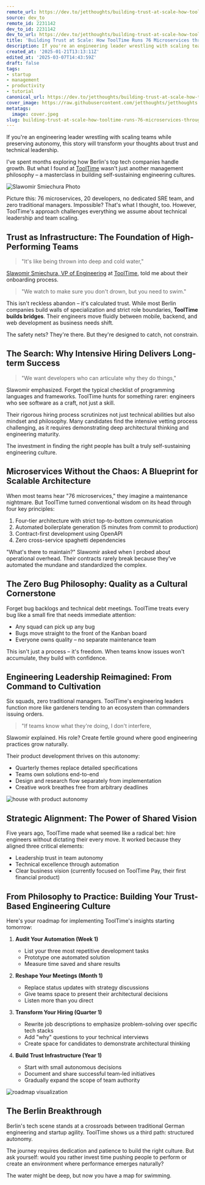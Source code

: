 ```yaml
---
remote_url: https://dev.to/jetthoughts/building-trust-at-scale-how-tooltime-runs-76-microservices-through-empowerment-3e4d
source: dev_to
remote_id: 2231142
dev_to_id: 2231142
dev_to_url: https://dev.to/jetthoughts/building-trust-at-scale-how-tooltime-runs-76-microservices-through-empowerment-3e4d
title: 'Building Trust at Scale: How ToolTime Runs 76 Microservices through Empowerment'
description: If you're an engineering leader wrestling with scaling teams while preserving autonomy, this story...
created_at: '2025-01-21T13:13:11Z'
edited_at: '2025-03-07T14:43:59Z'
draft: false
tags:
- startup
- management
- productivity
- tutorial
canonical_url: https://dev.to/jetthoughts/building-trust-at-scale-how-tooltime-runs-76-microservices-through-empowerment-3e4d
cover_image: https://raw.githubusercontent.com/jetthoughts/jetthoughts.github.io/master/content/blog/building-trust-at-scale-how-tooltime-runs-76-microservices-through-empowerment-startup-management/cover.jpeg
metatags:
  image: cover.jpeg
slug: building-trust-at-scale-how-tooltime-runs-76-microservices-through-empowerment-startup-management
---
```

If you're an engineering leader wrestling with scaling teams while preserving autonomy, this story will transform your thoughts about trust and technical leadership.

I've spent months exploring how Berlin's top tech companies handle growth. But what I found at [ToolTime](https://www.tooltime.app/) wasn't just another management philosophy – a masterclass in building self-sustaining engineering cultures.

![Slawomir Smiechura Photo](file_0.jpeg)

Picture this: 76 microservices, 20 developers, no dedicated SRE team, and zero traditional managers. Impossible? That's what I thought, too. However, ToolTime's approach challenges everything we assume about technical leadership and team scaling.

## Trust as Infrastructure: The Foundation of High-Performing Teams

> "It's like being thrown into deep and cold water,"

[Slawomir Smiechura, VP of Engineering](https://www.linkedin.com/in/slawomir-smiechura-6b89a212/) at [ToolTime](https://www.tooltime.app/), told me about their onboarding process.

> "We watch to make sure you don't drown, but you need to swim."

This isn't reckless abandon – it's calculated trust. While most Berlin companies build walls of specialization and strict role boundaries, **ToolTime builds bridges**. Their engineers move fluidly between mobile, backend, and web development as business needs shift.

The safety nets? They're there. But they're designed to catch, not constrain.

## The Search: Why Intensive Hiring Delivers Long-term Success

> "We want developers who can articulate why they do things,"

Slawomir emphasized. Forget the typical checklist of programming languages and frameworks. ToolTime hunts for something rarer: engineers who see software as a craft, not just a skill.

Their rigorous hiring process scrutinizes not just technical abilities but also mindset and philosophy. Many candidates find the intensive vetting process challenging, as it requires demonstrating deep architectural thinking and engineering maturity.

The investment in finding the right people has built a truly self-sustaining engineering culture.

## Microservices Without the Chaos: A Blueprint for Scalable Architecture

When most teams hear "76 microservices," they imagine a maintenance nightmare. But ToolTime turned conventional wisdom on its head through four key principles:

1. Four-tier architecture with strict top-to-bottom communication
2. Automated boilerplate generation (5 minutes from commit to production)
3. Contract-first development using OpenAPI
4. Zero cross-service spaghetti dependencies

"What's there to maintain?" Slawomir asked when I probed about operational overhead. Their contracts rarely break because they've automated the mundane and standardized the complex.

## The Zero Bug Philosophy: Quality as a Cultural Cornerstone

Forget bug backlogs and technical debt meetings. ToolTime treats every bug like a small fire that needs immediate attention:

- Any squad can pick up any bug
- Bugs move straight to the front of the Kanban board
- Everyone owns quality – no separate maintenance team

This isn't just a process – it's freedom. When teams know issues won't accumulate, they build with confidence.

## Engineering Leadership Reimagined: From Command to Cultivation

Six squads, zero traditional managers. ToolTime's engineering leaders function more like gardeners tending to an ecosystem than commanders issuing orders.

> "If teams know what they're doing, I don't interfere,

Slawomir explained. His role? Create fertile ground where good engineering practices grow naturally.

Their product development thrives on this autonomy:

- Quarterly themes replace detailed specifications
- Teams own solutions end-to-end
- Design and research flow separately from implementation
- Creative work breathes free from arbitrary deadlines

![house with product autonomy](file_1.png)

## Strategic Alignment: The Power of Shared Vision

Five years ago, ToolTime made what seemed like a radical bet: hire engineers without dictating their every move. It worked because they aligned three critical elements:

- Leadership trust in team autonomy
- Technical excellence through automation
- Clear business vision (currently focused on ToolTime Pay, their first financial product)

## From Philosophy to Practice: Building Your Trust-Based Engineering Culture

Here's your roadmap for implementing ToolTime's insights starting tomorrow:

1. **Audit Your Automation (Week 1)**
   - List your three most repetitive development tasks
   - Prototype one automated solution
   - Measure time saved and share results

2. **Reshape Your Meetings (Month 1)**
   - Replace status updates with strategy discussions
   - Give teams space to present their architectural decisions
   - Listen more than you direct

3. **Transform Your Hiring (Quarter 1)**
   - Rewrite job descriptions to emphasize problem-solving over specific tech stacks
   - Add "why" questions to your technical interviews
   - Create space for candidates to demonstrate architectural thinking

4. **Build Trust Infrastructure (Year 1)**
   - Start with small autonomous decisions
   - Document and share successful team-led initiatives
   - Gradually expand the scope of team authority

![roadmap visualization](file_2.png)

## The Berlin Breakthrough

Berlin's tech scene stands at a crossroads between traditional German engineering and startup agility. ToolTime shows us a third path: structured autonomy.

The journey requires dedication and patience to build the right culture. But ask yourself: would you rather invest time pushing people to perform or create an environment where performance emerges naturally?

The water might be deep, but now you have a map for swimming.
